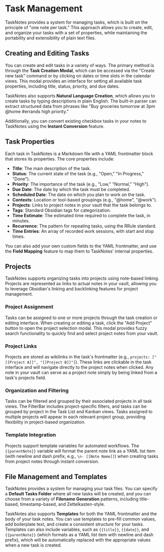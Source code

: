 # Task Management

TaskNotes provides a system for managing tasks, which is built on the principle of "one note per task." This approach allows you to create, edit, and organize your tasks with a set of properties, while maintaining the portability and extensibility of plain text files.

## Creating and Editing Tasks

You can create and edit tasks in a variety of ways. The primary method is through the **Task Creation Modal**, which can be accessed via the "Create new task" command or by clicking on dates or time slots in the calendar views. This modal provides an interface for setting all available task properties, including title, status, priority, and due dates.

TaskNotes also supports **Natural Language Creation**, which allows you to create tasks by typing descriptions in plain English. The built-in parser can extract structured data from phrases like "Buy groceries tomorrow at 3pm @home #errands high priority."

Additionally, you can convert existing checkbox tasks in your notes to TaskNotes using the **Instant Conversion** feature.

## Task Properties

Each task in TaskNotes is a Markdown file with a YAML frontmatter block that stores its properties. The core properties include:

- **Title**: The main description of the task.
- **Status**: The current state of the task (e.g., "Open," "In Progress," "Done").
- **Priority**: The importance of the task (e.g., "Low," "Normal," "High").
- **Due Date**: The date by which the task must be completed.
- **Scheduled Date**: The date on which you plan to work on the task.
- **Contexts**: Location or tool-based groupings (e.g., "@home", "@work").
- **Projects**: Links to project notes in your vault that the task belongs to.
- **Tags**: Standard Obsidian tags for categorization.
- **Time Estimate**: The estimated time required to complete the task, in minutes.
- **Recurrence**: The pattern for repeating tasks, using the RRule standard.
- **Time Entries**: An array of recorded work sessions, with start and stop times.

You can also add your own custom fields to the YAML frontmatter, and use the **Field Mapping** feature to map them to TaskNotes' internal properties.

## Projects

TaskNotes supports organizing tasks into projects using note-based linking. Projects are represented as links to actual notes in your vault, allowing you to leverage Obsidian's linking and backlinking features for project management.

### Project Assignment

Tasks can be assigned to one or more projects through the task creation or editing interface. When creating or editing a task, click the "Add Project" button to open the project selection modal. This modal provides fuzzy search functionality to quickly find and select project notes from your vault.

### Project Links

Projects are stored as wikilinks in the task's frontmatter (e.g., `projects: ["[[Project A]]", "[[Project B]]"]`). These links are clickable in the task interface and will navigate directly to the project notes when clicked. Any note in your vault can serve as a project note simply by being linked from a task's projects field.

### Organization and Filtering

Tasks can be filtered and grouped by their associated projects in all task views. The FilterBar includes project-specific filters, and tasks can be grouped by project in the Task List and Kanban views. Tasks assigned to multiple projects will appear in each relevant project group, providing flexibility in project-based organization.

### Template Integration

Projects support template variables for automated workflows. The `{{parentNote}}` variable will format the parent note link as a YAML list item (with newline and dash prefix, e.g., `\n- [[Note Name]]`) when creating tasks from project notes through instant conversion.

## File Management and Templates

TaskNotes provides a system for managing your task files. You can specify a **Default Tasks Folder** where all new tasks will be created, and you can choose from a variety of **Filename Generation** patterns, including title-based, timestamp-based, and Zettelkasten-style.

TaskNotes also supports **Templates** for both the YAML frontmatter and the body of your task notes. You can use templates to pre-fill common values, add boilerplate text, and create a consistent structure for your tasks. Templates can also include variables, such as `{{title}}`, `{{date}}`, and `{{parentNote}}` (which formats as a YAML list item with newline and dash prefix), which will be automatically replaced with the appropriate values when a new task is created.